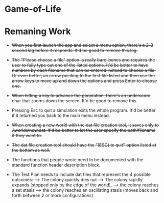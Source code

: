 Game-of-Life
============

# Remaning Work


* ~~When you first launch the app and select a menu option, there's a 2-3 second lag before it responds.  It'd be good to remove this lag.~~

* ~~The "Please choose a file" option is really bare-bones and requires the user to fully type out one of the listed options.  It'd be better to have numbers by each filename that can be entered instead to choose a file.  Or even better, an arrow pointing to the first file listed and then use the arrow keys to move up and down the options and press Enter to choose one.~~

* ~~When hitting a key to advance the generation, there's an underscore char that zooms down the screen.  It'd be good to remove this.~~

* Pressing Esc to quit a simulation exits the whole program.  It'd be better if it returned you back to the main menu instead.

* ~~When creating a new world with the dat file creation tool, it saves only to .\worlds\new.dat.  It'd be better to let the user specify the path/filename if they want to.~~

* ~~The dat file creation tool should have the "(ESC) to quit" option listed at the bottom as well.~~

* The functions that people wrote need to be documented with the standard function header description block.

* The Test Plan needs to include dat files that represent the 4 possible outcomes:
--> The colony quickly dies out
--> The colony rapidly expands (stopped only by the edge of the world).
--> the colony reaches a set stasis
--> the colony reaches an oscillating stasis (moves back and forth between 2 or more configurations)
